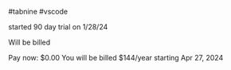 #tabnine #vscode

started 90 day trial on 1/28/24

Will be billed 

Pay now: $0.00
You will be billed $144/year starting Apr 27, 2024